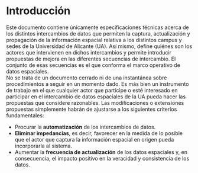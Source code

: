 # Introducción

Este documento contiene únicamente especificaciones técnicas acerca de los distintos intercambios de datos que permiten la captura, actualización y propagación de la información espacial relativa a los distintos campus y sedes de la Universidad de Alicante (UA). Así mismo, define quiénes son los actores que intervienen en dichos intercambios y permite introducir propuestas de mejora en las diferentes secuencias de intercambio. El conjunto de esas secuencias es el que conforma el marco operativo de datos espaciales.  
No se trata de un documento cerrado ni de una instantánea sobre  procedimientos a seguir en un momento dado. Es más bien un instrumento de trabajo en el que cualquier actor que participe o esté interesado en participar en el intercambio de datos espaciales de la UA pueda hacer las propuestas que considere razonables. Las modificaciones o extensiones propuestas simplemente habrán de ajustarse a los siguientes criterios fundamentales:  
- Procurar la **automatización** de los intercambios de datos.
- **Eliminar impedancias**, es decir, favorecer en la medida de lo posible que el actor que captura la información espacial en origen pueda incorporarla al sistema.
- Aumentar la **frecuencia de actualización** de los datos espaciales y, en consecuencia, el impacto positivo en la veracidad y consistencia de los datos.